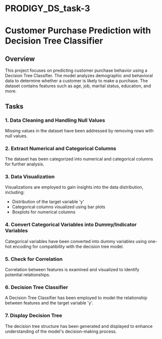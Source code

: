 # PRODIGY_DS_task-3
# Customer Purchase Prediction with Decision Tree Classifier

## Overview

This project focuses on predicting customer purchase behavior using a Decision Tree Classifier. The model analyzes demographic and behavioral data to determine whether a customer is likely to make a purchase. The dataset contains features such as age, job, marital status, education, and more.

## Tasks

### 1. Data Cleaning and Handling Null Values

Missing values in the dataset have been addressed by removing rows with null values.

### 2. Extract Numerical and Categorical Columns

The dataset has been categorized into numerical and categorical columns for further analysis.

### 3. Data Visualization

Visualizations are employed to gain insights into the data distribution, including:
- Distribution of the target variable 'y'
- Categorical columns visualized using bar plots
- Boxplots for numerical columns

### 4. Convert Categorical Variables into Dummy/Indicator Variables

Categorical variables have been converted into dummy variables using one-hot encoding for compatibility with the decision tree model.

### 5. Check for Correlation

Correlation between features is examined and visualized to identify potential relationships.

### 6. Decision Tree Classifier

A Decision Tree Classifier has been employed to model the relationship between features and the target variable 'y'.

### 7. Display Decision Tree

The decision tree structure has been generated and displayed to enhance understanding of the model's decision-making process.
